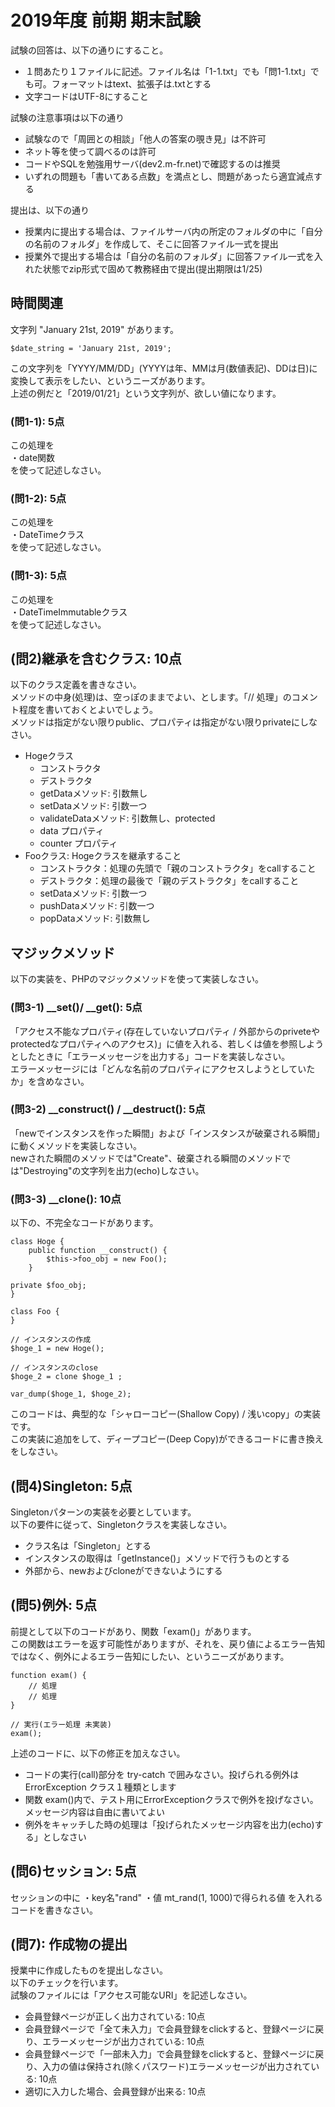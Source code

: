 # 2019年度 前期 期末試験

試験の回答は、以下の通りにすること。

- １問あたり１ファイルに記述。ファイル名は「1-1.txt」でも「問1-1.txt」でも可。フォーマットはtext、拡張子は.txtとする
- 文字コードはUTF-8にすること

試験の注意事項は以下の通り

- 試験なので「周囲との相談」「他人の答案の覗き見」は不許可
- ネット等を使って調べるのは許可
- コードやSQLを勉強用サーバ(dev2.m-fr.net)で確認するのは推奨
- いずれの問題も「書いてある点数」を満点とし、問題があったら適宜減点する

提出は、以下の通り

- 授業内に提出する場合は、ファイルサーバ内の所定のフォルダの中に「自分の名前のフォルダ」を作成して、そこに回答ファイル一式を提出
- 授業外で提出する場合は「自分の名前のフォルダ」に回答ファイル一式を入れた状態でzip形式で固めて教務経由で提出(提出期限は1/25)

## 時間関連

文字列 "January 21st, 2019" があります。
```
$date_string = 'January 21st, 2019';
```
この文字列を「YYYY/MM/DD」(YYYYは年、MMは月(数値表記)、DDは日)に変換して表示をしたい、というニーズがあります。    
上述の例だと「2019/01/21」という文字列が、欲しい値になります。

### (問1-1): 5点

この処理を    
・date関数    
を使って記述しなさい。    

### (問1-2): 5点

この処理を    
・DateTimeクラス    
を使って記述しなさい。    

### (問1-3): 5点

この処理を    
・DateTimeImmutableクラス    
を使って記述しなさい。    

## (問2)継承を含むクラス: 10点

以下のクラス定義を書きなさい。    
メソッドの中身(処理)は、空っぽのままでよい、とします。「// 処理」のコメント程度を書いておくとよいでしょう。    
メソッドは指定がない限りpublic、プロパティは指定がない限りprivateにしなさい。    

- Hogeクラス
    + コンストラクタ
    + デストラクタ
    + getDataメソッド: 引数無し
    + setDataメソッド: 引数一つ
    + validateDataメソッド: 引数無し、protected
    + data プロパティ
    + counter プロパティ
- Fooクラス: Hogeクラスを継承すること
    + コンストラクタ：処理の先頭で「親のコンストラクタ」をcallすること
    + デストラクタ：処理の最後で「親のデストラクタ」をcallすること
    + setDataメソッド: 引数一つ
    + pushDataメソッド: 引数一つ
    + popDataメソッド: 引数無し

## マジックメソッド

以下の実装を、PHPのマジックメソッドを使って実装しなさい。    

### (問3-1) __set()/ __get(): 5点

「アクセス不能なプロパティ(存在していないプロパティ / 外部からのpriveteやprotectedなプロパティへのアクセス)」に値を入れる、若しくは値を参照しようとしたときに「エラーメッセージを出力する」コードを実装しなさい。    
エラーメッセージには「どんな名前のプロパティにアクセスしようとしていたか」を含めなさい。    

### (問3-2) __construct() / __destruct(): 5点

「newでインスタンスを作った瞬間」および「インスタンスが破棄される瞬間」に動くメソッドを実装しなさい。    
newされた瞬間のメソッドでは"Create"、破棄される瞬間のメソッドでは"Destroying"の文字列を出力(echo)しなさい。    


### (問3-3) __clone(): 10点

以下の、不完全なコードがあります。    

```
class Hoge {
    public function __construct() {
        $this->foo_obj = new Foo();
    }

private $foo_obj;
}

class Foo {
}

// インスタンスの作成
$hoge_1 = new Hoge();

// インスタンスのclose
$hoge_2 = clone $hoge_1 ;

var_dump($hoge_1, $hoge_2);
```

このコードは、典型的な「シャローコピー(Shallow Copy) / 浅いcopy」の実装です。    
この実装に追加をして、ディープコピー(Deep Copy)ができるコードに書き換えをしなさい。    

## (問4)Singleton: 5点

Singletonパターンの実装を必要としています。    
以下の要件に従って、Singletonクラスを実装しなさい。    

- クラス名は「Singleton」とする
- インスタンスの取得は「getInstance()」メソッドで行うものとする
- 外部から、newおよびcloneができないようにする


## (問5)例外: 5点

前提として以下のコードがあり、関数「exam()」があります。    
この関数はエラーを返す可能性がありますが、それを、戻り値によるエラー告知ではなく、例外によるエラー告知にしたい、というニーズがあります。   

```
function exam() {
    // 処理
    // 処理
}

// 実行(エラー処理 未実装)
exam();
```

上述のコードに、以下の修正を加えなさい。    

- コードの実行(call)部分を try-catch で囲みなさい。投げられる例外は ErrorException クラス１種類とします
- 関数 exam()内で、テスト用にErrorExceptionクラスで例外を投げなさい。メッセージ内容は自由に書いてよい
- 例外をキャッチした時の処理は「投げられたメッセージ内容を出力(echo)する」としなさい


## (問6)セッション: 5点

セッションの中に
・key名"rand"
・値 mt_rand(1, 1000)で得られる値
を入れるコードを書きなさい。

## (問7): 作成物の提出

授業中に作成したものを提出しなさい。    
以下のチェックを行います。    
試験のファイルには「アクセス可能なURI」を記述しなさい。

- 会員登録ページが正しく出力されている: 10点
- 会員登録ページで「全て未入力」で会員登録をclickすると、登録ページに戻り、エラーメッセージが出力されている: 10点
- 会員登録ページで「一部未入力」で会員登録をclickすると、登録ページに戻り、入力の値は保持され(除くパスワード)エラーメッセージが出力されている: 10点
- 適切に入力した場合、会員登録が出来る: 10点
